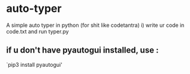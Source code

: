 # auto-typer

A simple auto typer in python (for shit like codetantra)
i) write ur code in code.txt and run typer.py

## if u don't have pyautogui installed, use :

`pip3 install pyautogui'

